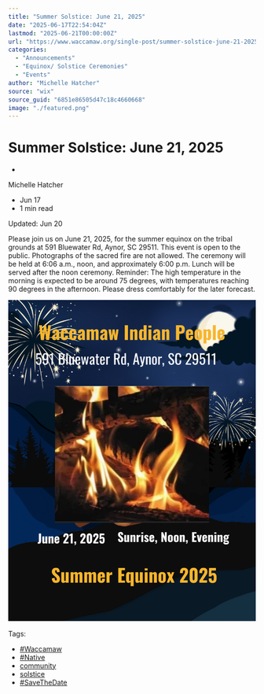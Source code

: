 ```yaml
---
title: "Summer Solstice: June 21, 2025"
date: "2025-06-17T22:54:04Z"
lastmod: "2025-06-21T00:00:00Z"
url: "https://www.waccamaw.org/single-post/summer-solstice-june-21-2025"
categories:
  - "Announcements"
  - "Equinox/ Solstice Ceremonies"
  - "Events"
author: "Michelle Hatcher"
source: "wix"
source_guid: "6851e86505d47c18c4660668"
image: "./featured.png"
---
```


# Summer Solstice: June 21, 2025

-

Michelle Hatcher
- Jun 17
- 1 min read

Updated: Jun 20

Please join us on June 21, 2025, for the summer equinox on the tribal grounds at 591 Bluewater Rd, Aynor, SC 29511. This event is open to the public. Photographs of the sacred fire are not allowed. The ceremony will be held at 6:06 a.m., noon, and approximately 6:00 p.m. Lunch will be served after the noon ceremony. Reminder: The high temperature in the morning is expected to be around 75 degrees, with temperatures reaching 90 degrees in the afternoon. Please dress comfortably for the later forecast.

![ree](./images/98a108_bb4d0137d2ce418399da2f20957a2f19~mv2-3.png)

Tags:

- [#Waccamaw](https://www.waccamaw.org/updates/tags/waccamaw-1)
- [#Native](https://www.waccamaw.org/updates/tags/native-2)
- [community](https://www.waccamaw.org/updates/tags/community)
- [solstice](https://www.waccamaw.org/updates/tags/solstice)
- [#SaveTheDate](https://www.waccamaw.org/updates/tags/savethedate)

